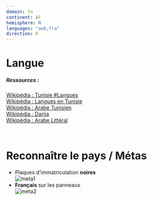 ```yaml
---
domain: tn
continent: AF
hemisphere: N
languages: "aeb,fra"
direction: R
---
```


# Langue

##### Ressources :

[Wikipédia : Tunisie #Langues](https://fr.wikipedia.org/wiki/Tunisie#Langues)  
[Wikipédia : Langues en Tunisie](https://fr.wikipedia.org/wiki/Langues_en_Tunisie)  
[Wikipédia : Arabe Tunisien](https://fr.wikipedia.org/wiki/Arabe_tunisien)  
[Wikipédia : Darija](https://fr.wikipedia.org/wiki/Arabe_maghr%C3%A9bin)  
[Wikipédia : Arabe Littéral](https://fr.wikipedia.org/wiki/Arabe)


<br/>

# Reconnaître le pays / Métas

- Plaques d’immatriculation **noires**  
  ![meta1](/images/tn_geoguessr2.png)
- **Français** sur les panneaux  
  ![meta2](/images/tn_geoguessr.png)
